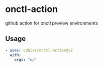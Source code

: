# onctl-action
github action for onctl preview environments


## Usage

```yaml
- uses: cdalar/onctl-action@v2
  with:
    args: "up"

```
